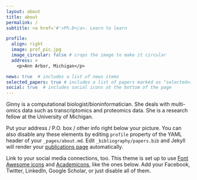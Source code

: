 ```yaml
---
layout: about
title: about
permalink: /
subtitle: <a href='#'>Ph.D</a>. Learn to learn 

profile:
  align: right
  image: prof_pic.jpg
  image_circular: false # crops the image to make it circular
  address: >
    <p>Ann Arbor, Michigan</p>

news: true  # includes a list of news items
selected_papers: true # includes a list of papers marked as "selected={true}"
social: true  # includes social icons at the bottom of the page
---
```


Ginny is a computational biologist/bioninformatician. 
She deals with multi-omics data such as transcriptomics and proteomics data.
She is a research fellow at the University of Michigan. 


Put your address / P.O. box / other info right below your picture. You can also disable any these elements by editing `profile` property of the YAML header of your `_pages/about.md`. Edit `_bibliography/papers.bib` and Jekyll will render your [publications page](/al-folio/publications/) automatically.

Link to your social media connections, too. This theme is set up to use [Font Awesome icons](http://fortawesome.github.io/Font-Awesome/) and [Academicons](https://jpswalsh.github.io/academicons/), like the ones below. Add your Facebook, Twitter, LinkedIn, Google Scholar, or just disable all of them.
